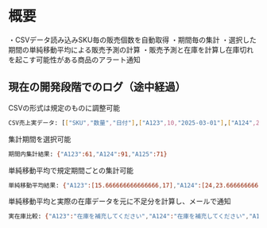 # 概要
・CSVデータ読み込みSKU毎の販売個数を自動取得
・期間毎の集計
・選択した期間の単純移動平均による販売予測の計算
・販売予測と在庫を計算し在庫切れを起こす可能性がある商品のアラート通知

## 現在の開発段階でのログ（途中経過）
CSVの形式は規定のものに調整可能

```bash
CSV売上実データ: [["SKU","数量","日付"],["A123",10,"2025-03-01"],["A124",20,"2025-03-01"],["A125",15,"2025-03-02"],["A123",25,"2025-03-02"],["A124",30,"2025-03-03"],["A125",18,"2025-03-03"],["A123",12,"2025-03-04"],["A124",22,"2025-03-04"],["A125",17,"2025-03-05"],["A123",14,"2025-03-05"],["A124",19,"2025-03-06"],["A125",21,"2025-03-06"]]
```

集計期間を選択可能

```bash
期間内集計結果: {"A123":61,"A124":91,"A125":71}
```

単純移動平均で規定期間ごとの集計可能

```bash
単純移動平均結果: {"A123":[15.666666666666666,17],"A124":[24,23.666666666666668],"A125":[16.666666666666668,18.666666666666668]}
```

単純移動平均と実際の在庫データを元に不足分を計算し、メールで通知

```bash
実在庫比較: {"A123":"在庫を補充してください","A124":"在庫を補充してください","A125":"補充不要"}　
```
